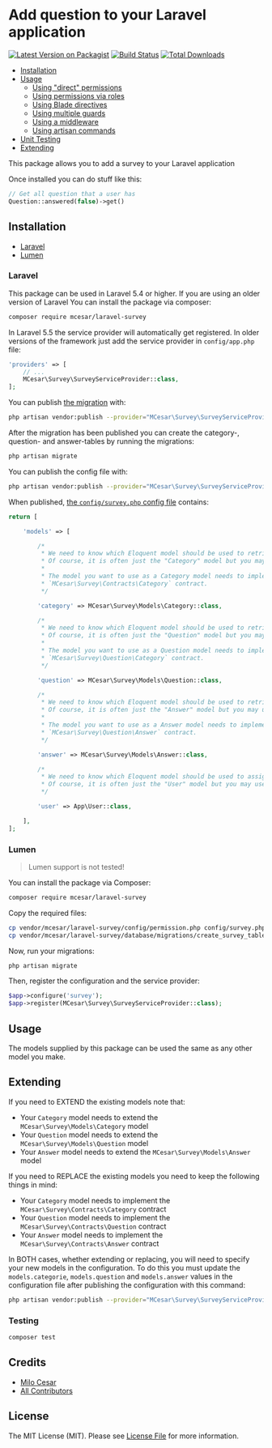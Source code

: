 # Add question to your Laravel application

[![Latest Version on Packagist](https://img.shields.io/packagist/v/mcesar/laravel-survey.svg?style=flat-square)](https://packagist.org/packages/mcesar/laravel-survey)
[![Build Status](https://img.shields.io/travis/milo526/laravel-survey/master.svg?style=flat-square)](https://travis-ci.org/milo526/laravel-survey)
[![Total Downloads](https://img.shields.io/packagist/dt/mcesar/laravel-survey.svg?style=flat-square)](https://packagist.org/packages/mcesar/laravel-survey)

* [Installation](#installation)
* [Usage](#usage)
  * [Using "direct" permissions](#using-direct-permissions-see-below-to-use-both-roles-and-permissions)
  * [Using permissions via roles](#using-permissions-via-roles)
  * [Using Blade directives](#using-blade-directives)
  * [Using multiple guards](#using-multiple-guards)
  * [Using a middleware](#using-a-middleware)
  * [Using artisan commands](#using-artisan-commands)
* [Unit Testing](#unit-testing)
* [Extending](#extending)

This package allows you to add a survey to your Laravel application

Once installed you can do stuff like this:

```php
// Get all question that a user has
Question::answered(false)->get()
```

## Installation

- [Laravel](#laravel)
- [Lumen](#lumen)

### Laravel

This package can be used in Laravel 5.4 or higher. If you are using an older version of Laravel
You can install the package via composer:

``` bash
composer require mcesar/laravel-survey
```

In Laravel 5.5 the service provider will automatically get registered. In older versions of the framework just add the service provider in `config/app.php` file:

```php
'providers' => [
    // ...
    MCesar\Survey\SurveyServiceProvider::class,
];
```

You can publish [the migration](https://github.com/milo526/laravel-survey/blob/master/database/migrations/create_survey_tables.php.stub) with:

```bash
php artisan vendor:publish --provider="MCesar\Survey\SurveyServiceProvider" --tag="migrations"
```

After the migration has been published you can create the category-, question- and answer-tables by running the migrations:

```bash
php artisan migrate
```

You can publish the config file with:

```bash
php artisan vendor:publish --provider="MCesar\Survey\SurveyServiceProvider" --tag="config"
```

When published, [the `config/survey.php` config file](https://github.com/mcesar/laravel-survey/blob/master/config/survey.php) contains:

```php
return [

    'models' => [

        /*
         * We need to know which Eloquent model should be used to retrieve your categories.
         * Of course, it is often just the "Category" model but you may use whatever you like.
         *
         * The model you want to use as a Category model needs to implement the
         * `MCesar\Survey\Contracts\Category` contract.
         */

        'category' => MCesar\Survey\Models\Category::class,

        /*
         * We need to know which Eloquent model should be used to retrieve your questions.
         * Of course, it is often just the "Question" model but you may use whatever you like.
         *
         * The model you want to use as a Question model needs to implement the
         * `MCesar\Survey\Question\Category` contract.
         */

        'question' => MCesar\Survey\Models\Question::class,

        /*
         * We need to know which Eloquent model should be used to retrieve your answers.
         * Of course, it is often just the "Answer" model but you may use whatever you like.
         *
         * The model you want to use as a Answer model needs to implement the
         * `MCesar\Survey\Question\Answer` contract.
         */

        'answer' => MCesar\Survey\Models\Answer::class,

        /*
         * We need to know which Eloquent model should be used to assign the answers to.
         * Of course, it is often just the "User" model but you may use whatever you like.
         */

        'user' => App\User::class,

    ],
];
```

### Lumen
> Lumen support is not tested!

You can install the package via Composer:

``` bash
composer require mcesar/laravel-survey
```

Copy the required files:

```bash
cp vendor/mcesar/laravel-survey/config/permission.php config/survey.php
cp vendor/mcesar/laravel-survey/database/migrations/create_survey_tables.php.stub database/migrations/2018_01_01_000000_create_survey_tables.php
```

Now, run your migrations:

```bash
php artisan migrate
```

Then, register the configuration and the service provider:

```php
$app->configure('survey');
$app->register(MCesar\Survey\SurveyServiceProvider::class);
```

## Usage

The models supplied by this package can be used the same as any other model you make.

## Extending

If you need to EXTEND the existing models note that:

- Your `Category` model needs to extend the `MCesar\Survey\Models\Category` model
- Your `Question` model needs to extend the `MCesar\Survey\Models\Question` model
- Your `Answer` model needs to extend the `MCesar\Survey\Models\Answer` model

If you need to REPLACE the existing  models you need to keep the
following things in mind:

- Your `Category` model needs to implement the `MCesar\Survey\Contracts\Category` contract
- Your `Question` model needs to implement the `MCesar\Survey\Contracts\Question` contract
- Your `Answer` model needs to implement the `MCesar\Survey\Contracts\Answer` contract

In BOTH cases, whether extending or replacing, you will need to specify your new models in the configuration. To do this you must update the `models.categorie`, `models.question` and `models.answer` values in the configuration file after publishing the configuration with this command:

```bash
php artisan vendor:publish --provider="MCesar\Survey\SurveyServiceProvider" --tag="config"
```
 
### Testing

``` bash
composer test
```

## Credits

- [Milo Cesar](https://github.com/milo526)
- [All Contributors](../../contributors)

## License

The MIT License (MIT). Please see [License File](LICENSE.md) for more information.